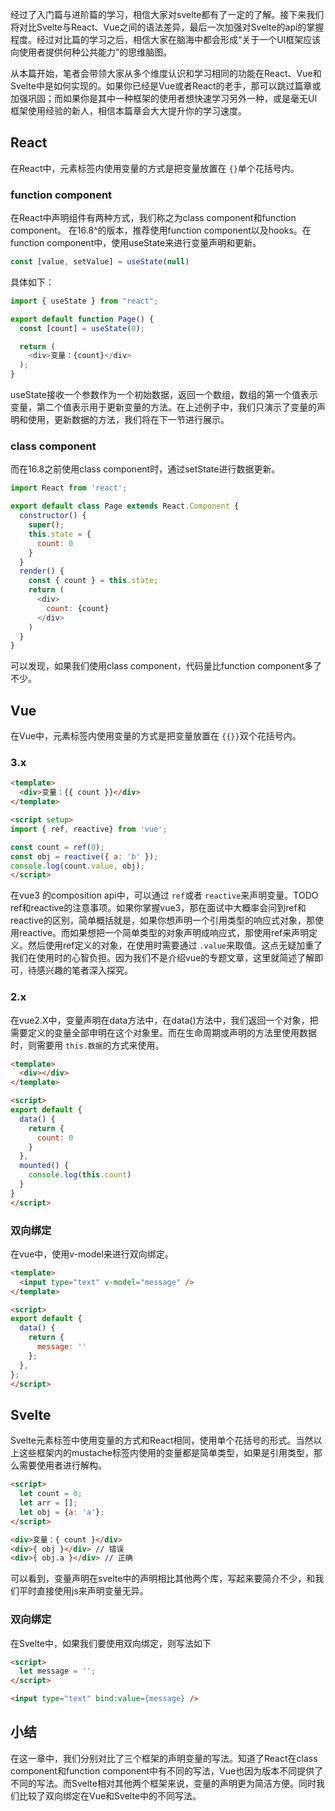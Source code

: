 
经过了入门篇与进阶篇的学习，相信大家对svelte都有了一定的了解。接下来我们将对比Svelte与React、Vue之间的语法差异，最后一次加强对Svelte的api的掌握程度。经过对比篇的学习之后，相信大家在脑海中都会形成“关于一个UI框架应该向使用者提供何种公共能力”的思维脑图。

从本篇开始，笔者会带领大家从多个维度认识和学习相同的功能在React、Vue和Svelte中是如何实现的。如果你已经是Vue或者React的老手，那可以跳过篇章或加强巩固；而如果你是其中一种框架的使用者想快速学习另外一种，或是毫无UI框架使用经验的新人，相信本篇章会大大提升你的学习速度。

## React

在React中，元素标签内使用变量的方式是把变量放置在 `{}`单个花括号内。

### function component

在React中声明组件有两种方式，我们称之为class component和function component。
在16.8^的版本，推荐使用function component以及hooks。在function component中，使用useState来进行变量声明和更新。

```javascript
const [value, setValue] = useState(null)
```

具体如下：
```javascript
import { useState } from "react";

export default function Page() {
  const [count] = useState(0);

  return (
    <div>变量：{count}</div>
  );
}
```

useState接收一个参数作为一个初始数据，返回一个数组，数组的第一个值表示变量，第二个值表示用于更新变量的方法。在上述例子中，我们只演示了变量的声明和使用，更新数据的方法，我们将在下一节进行展示。

### class component
而在16.8之前使用class component时，通过setState进行数据更新。

```javascript
import React from 'react';

export default class Page extends React.Component {
  constructor() {
    super();
    this.state = {
      count: 0
    }
  }
  render() {
    const { count } = this.state;
    return (
      <div>
        count: {count}
      </div>
    )
  }
}
```

可以发现，如果我们使用class component，代码量比function component多了不少。

## Vue

在Vue中，元素标签内使用变量的方式是把变量放置在 `{{}}`双个花括号内。

### 3.x

```html
<template>
  <div>变量：{{ count }}</div>
</template>

<script setup>
import { ref, reactive} from 'vue';

const count = ref(0);
const obj = reactive({ a: 'b' });
console.log(count.value, obj);
</script>
```

在vue3 的composition api中，可以通过 `ref`或者 `reactive`来声明变量。TODO ref和reactive的注意事项。如果你掌握vue3，那在面试中大概率会问到ref和reactive的区别，简单概括就是，如果你想声明一个引用类型的响应式对象，那使用reactive。而如果想把一个简单类型的对象声明成响应式，那使用ref来声明定义。然后使用ref定义的对象，在使用时需要通过 `.value`来取值。这点无疑加重了我们在使用时的心智负担。因为我们不是介绍vue的专题文章，这里就简述了解即可，待感兴趣的笔者深入探究。

### 2.x
在vue2.X中，变量声明在data方法中，在data()方法中，我们返回一个对象，把需要定义的变量全部申明在这个对象里。而在生命周期或声明的方法里使用数据时，则需要用 `this.数据`的方式来使用。

```html
<template>
  <div></div>
</template>

<script>
export default {
  data() {
    return {
      count: 0
    }
  },
  mounted() {
    console.log(this.count)
  }
}
</script>
```

### 双向绑定
在vue中，使用v-model来进行双向绑定。

```html
<template>
  <input type="text" v-model="message" />
</template>

<script>
export default {
  data() {
    return {
      message: ''
    };
  },
};
</script>
```

## Svelte

Svelte元素标签中使用变量的方式和React相同，使用单个花括号的形式。当然以上这些框架内的mustache标签内使用的变量都是简单类型，如果是引用类型，那么需要使用者进行解构。

```html
<script>
  let count = 0;
  let arr = [];
  let obj = {a: 'a'};
</script>

<div>变量：{ count }</div>
<div>{ obj }</div> // 错误
<div>{ obj.a }</div> // 正确
```

可以看到，变量声明在svelte中的声明相比其他两个库，写起来要简介不少，和我们平时直接使用js来声明变量无异。

### 双向绑定
在Svelte中，如果我们要使用双向绑定，则写法如下

```html
<script>
  let message = '';
</script>

<input type="text" bind:value={message} />
```

## 小结

在这一章中，我们分别对比了三个框架的声明变量的写法。知道了React在class component和function component中有不同的写法，Vue也因为版本不同提供了不同的写法。而Svelte相对其他两个框架来说，变量的声明更为简洁方便。同时我们比较了双向绑定在Vue和Svelte中的不同写法。